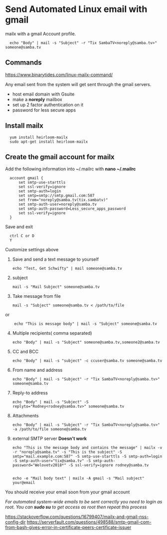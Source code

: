 # Send Automated Linux email with gmail
mailx with a gmail Account profile.

      echo "Body" | mail -s "Subject" -r "Tix SambaTV<noreply@samba.tv>" someone@samba.tv    

## Commands
https://www.binarytides.com/linux-mailx-command/

Any email sent from the system will get sent through the gmail servers. 
 * host email domain with Gsuite 
 * make a **noreply** mailbox
 * set up 2 factor authentication on it
 * password for less secure apps
 
 ## Install mailx
 
      yum install heirloom-mailx
      sudo apt-get install heirloom-mailx
      
 ## Create the gmail account for mailx
 
 Add the following information into ~/.mailrc with **nano ~/.mailrc**
 
      account gmail {
          set smtp-use-starttls
          set ssl-verify=ignore
          set smtp-auth=login
          set smtp=smtp://smtp.gmail.com:587
          set from="noreply@samba.tv(tix.sambatv)"
          set smtp-auth-user=noreply@samba.tv
          set smtp-auth-password=Less_secure_apps_password
          set ssl-verify=ignore
      }
 Save and exit 
      
      ctrl C or D
      Y
 Customize settings above
 1. Save and send a text message to yourself
 
        echo "Test, Get Schwifty" | mail someone@samba.tv
 2. subject 
 
        mail -s "Mail Subject" someone@samba.tv
 3. Take message from file
 
        mail -s "Subject" someone@samba.tv < /path/to/file
 or  

        echo "This is message body" | mail -s "Subject" someone@samba.tv
 4. Multiple recipients( comma separated)
  
        echo "Body" | mail -s "Subject" someone@samba.tv,someone2@samba.tv
        
 5. CC and BCC
       
        echo "Body" | mail -s "subject" -c ccuser@samba.tv someone@samba.tv
       
 6. From name and address
 
        echo "Body" | mail -s "Subject" -r "Tix SambaTV<noreply@samba.tv>" someone@samba.tv
        
 7. Reply-to address
 
        echo "Body" | mail -s "Subject" -S replyto="Rodney<rodney@samba.tv>" someone@samba.tv
        
 8. Attachments
 
        echo "Body" | mail -s "Subject" -r "Tix SambaTV<noreply@samba.tv>" -a /path/to/file someone@samba.tv
 9. external SMTP server **Doesn't work**
 
        echo "This is the message body and contains the message" | mailx -v -r "noreply@samba.tv" -s "This is the subject" -S smtp="mail.example.com:587" -S smtp-use-starttls -S smtp-auth=login -S smtp-auth-user="tix@samba.tv" -S smtp-auth-password="Welovetv2018*" -S ssl-verify=ignore rodney@samba.tv
       
       
        echo -e "Mail body text" | mailx -A gmail -s "Mail subject" your@email
      
 You should receive your email soon from your gmail account
 
 _For automated system-wide emails to be sent correctly you need to login as root. You can **sudo su** to get access as root
 then repeat this process_
 
https://stackoverflow.com/questions/16799407/mailx-and-gmail-nss-config-dir
 https://serverfault.com/questions/498588/smtp-gmail-com-from-bash-gives-error-in-certificate-peers-certificate-issuer
